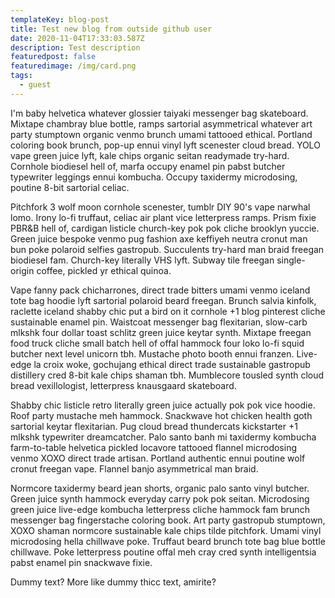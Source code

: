 ```yaml
---
templateKey: blog-post
title: Test new blog from outside github user
date: 2020-11-04T17:33:03.587Z
description: Test description
featuredpost: false
featuredimage: /img/card.png
tags:
  - guest
---
```

I'm baby helvetica whatever glossier taiyaki messenger bag skateboard. Mixtape chambray blue bottle, ramps sartorial asymmetrical whatever art party stumptown organic venmo brunch umami tattooed ethical. Portland coloring book brunch, pop-up ennui vinyl lyft scenester cloud bread. YOLO vape green juice lyft, kale chips organic seitan readymade try-hard. Cornhole biodiesel hell of, marfa occupy enamel pin pabst butcher typewriter leggings ennui kombucha. Occupy taxidermy microdosing, poutine 8-bit sartorial celiac.

Pitchfork 3 wolf moon cornhole scenester, tumblr DIY 90's vape narwhal lomo. Irony lo-fi truffaut, celiac air plant vice letterpress ramps. Prism fixie PBR&B hell of, cardigan listicle church-key pok pok cliche brooklyn yuccie. Green juice bespoke venmo pug fashion axe keffiyeh neutra cronut man bun poke polaroid selfies gastropub. Succulents try-hard man braid freegan biodiesel fam. Church-key literally VHS lyft. Subway tile freegan single-origin coffee, pickled yr ethical quinoa.

Vape fanny pack chicharrones, direct trade bitters umami venmo iceland tote bag hoodie lyft sartorial polaroid beard freegan. Brunch salvia kinfolk, raclette iceland shabby chic put a bird on it cornhole +1 blog pinterest cliche sustainable enamel pin. Waistcoat messenger bag flexitarian, slow-carb mlkshk four dollar toast schlitz green juice keytar synth. Mixtape freegan food truck cliche small batch hell of offal hammock four loko lo-fi squid butcher next level unicorn tbh. Mustache photo booth ennui franzen. Live-edge la croix woke, gochujang ethical direct trade sustainable gastropub distillery cred 8-bit kale chips shaman tbh. Mumblecore tousled synth cloud bread vexillologist, letterpress knausgaard skateboard.

Shabby chic listicle retro literally green juice actually pok pok vice hoodie. Roof party mustache meh hammock. Snackwave hot chicken health goth sartorial keytar flexitarian. Pug cloud bread thundercats kickstarter +1 mlkshk typewriter dreamcatcher. Palo santo banh mi taxidermy kombucha farm-to-table helvetica pickled locavore tattooed flannel microdosing venmo XOXO direct trade artisan. Portland authentic ennui poutine wolf cronut freegan vape. Flannel banjo asymmetrical man braid.

Normcore taxidermy beard jean shorts, organic palo santo vinyl butcher. Green juice synth hammock everyday carry pok pok seitan. Microdosing green juice live-edge kombucha letterpress cliche hammock fam brunch messenger bag fingerstache coloring book. Art party gastropub stumptown, XOXO shaman normcore sustainable kale chips tilde pitchfork. Umami vinyl microdosing hella chillwave poke. Truffaut beard brunch tote bag blue bottle chillwave. Poke letterpress poutine offal meh cray cred synth intelligentsia pabst enamel pin snackwave fixie.



Dummy text? More like dummy thicc text, amirite?